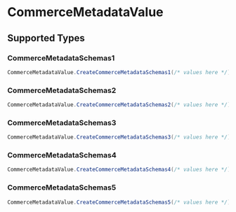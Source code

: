 # CommerceMetadataValue


## Supported Types

### CommerceMetadataSchemas1

```csharp
CommerceMetadataValue.CreateCommerceMetadataSchemas1(/* values here */);
```

### CommerceMetadataSchemas2

```csharp
CommerceMetadataValue.CreateCommerceMetadataSchemas2(/* values here */);
```

### CommerceMetadataSchemas3

```csharp
CommerceMetadataValue.CreateCommerceMetadataSchemas3(/* values here */);
```

### CommerceMetadataSchemas4

```csharp
CommerceMetadataValue.CreateCommerceMetadataSchemas4(/* values here */);
```

### CommerceMetadataSchemas5

```csharp
CommerceMetadataValue.CreateCommerceMetadataSchemas5(/* values here */);
```
